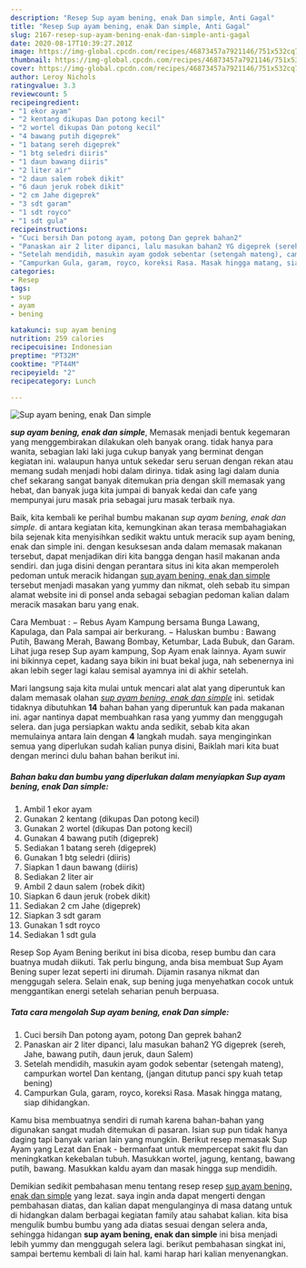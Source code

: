 ```yaml
---
description: "Resep Sup ayam bening, enak Dan simple, Anti Gagal"
title: "Resep Sup ayam bening, enak Dan simple, Anti Gagal"
slug: 2167-resep-sup-ayam-bening-enak-dan-simple-anti-gagal
date: 2020-08-17T10:39:27.201Z
image: https://img-global.cpcdn.com/recipes/46873457a7921146/751x532cq70/sup-ayam-bening-enak-dan-simple-foto-resep-utama.jpg
thumbnail: https://img-global.cpcdn.com/recipes/46873457a7921146/751x532cq70/sup-ayam-bening-enak-dan-simple-foto-resep-utama.jpg
cover: https://img-global.cpcdn.com/recipes/46873457a7921146/751x532cq70/sup-ayam-bening-enak-dan-simple-foto-resep-utama.jpg
author: Leroy Nichols
ratingvalue: 3.3
reviewcount: 5
recipeingredient:
- "1 ekor ayam"
- "2 kentang dikupas Dan potong kecil"
- "2 wortel dikupas Dan potong kecil"
- "4 bawang putih digeprek"
- "1 batang sereh digeprek"
- "1 btg seledri diiris"
- "1 daun bawang diiris"
- "2 liter air"
- "2 daun salem robek dikit"
- "6 daun jeruk robek dikit"
- "2 cm Jahe digeprek"
- "3 sdt garam"
- "1 sdt royco"
- "1 sdt gula"
recipeinstructions:
- "Cuci bersih Dan potong ayam, potong Dan geprek bahan2"
- "Panaskan air 2 liter dipanci, lalu masukan bahan2 YG digeprek (sereh, Jahe, bawang putih, daun jeruk, daun Salem)"
- "Setelah mendidih, masukin ayam godok sebentar (setengah mateng), campurkan wortel Dan kentang, (jangan ditutup panci spy kuah tetap bening)"
- "Campurkan Gula, garam, royco, koreksi Rasa. Masak hingga matang, siap dihidangkan."
categories:
- Resep
tags:
- sup
- ayam
- bening

katakunci: sup ayam bening 
nutrition: 259 calories
recipecuisine: Indonesian
preptime: "PT32M"
cooktime: "PT44M"
recipeyield: "2"
recipecategory: Lunch

---
```



![Sup ayam bening, enak Dan simple](https://img-global.cpcdn.com/recipes/46873457a7921146/751x532cq70/sup-ayam-bening-enak-dan-simple-foto-resep-utama.jpg)

<b><i>sup ayam bening, enak dan simple</i></b>, Memasak menjadi bentuk kegemaran yang menggembirakan dilakukan oleh banyak orang. tidak hanya para wanita, sebagian laki laki juga cukup banyak yang berminat dengan kegiatan ini. walaupun hanya untuk sekedar seru seruan dengan rekan atau memang sudah menjadi hobi dalam dirinya. tidak asing lagi dalam dunia chef sekarang sangat banyak ditemukan pria dengan skill memasak yang hebat, dan banyak juga kita jumpai di banyak kedai dan cafe yang mempunyai juru masak pria sebagai juru masak terbaik nya.

Baik, kita kembali ke perihal bumbu makanan <i>sup ayam bening, enak dan simple</i>. di antara kegiatan kita, kemungkinan akan terasa membahagiakan bila sejenak kita menyisihkan sedikit waktu untuk meracik sup ayam bening, enak dan simple ini. dengan kesuksesan anda dalam memasak makanan tersebut, dapat menjadikan diri kita bangga dengan hasil makanan anda sendiri. dan juga disini dengan perantara situs ini kita akan memperoleh pedoman untuk meracik hidangan <u>sup ayam bening, enak dan simple</u> tersebut menjadi masakan yang yummy dan nikmat, oleh sebab itu simpan alamat website ini di ponsel anda sebagai sebagian pedoman kalian dalam meracik masakan baru yang enak.

Cara Membuat : − Rebus Ayam Kampung bersama Bunga Lawang, Kapulaga, dan Pala sampai air berkurang. − Haluskan bumbu : Bawang Putih, Bawang Merah, Bawang Bombay, Ketumbar, Lada Bubuk, dan Garam. Lihat juga resep Sup ayam kampung, Sop Ayam enak lainnya. Ayam suwir ini bikinnya cepet, kadang saya bikin ini buat bekal juga, nah sebenernya ini akan lebih seger lagi kalau semisal ayamnya ini di akhir setelah.


Mari langsung saja kita mulai untuk mencari alat alat yang diperuntuk kan dalam memasak olahan <u><i>sup ayam bening, enak dan simple</i></u> ini. setidak tidaknya dibutuhkan <b>14</b> bahan bahan yang diperuntuk kan pada makanan ini. agar nantinya dapat membuahkan rasa yang yummy dan menggugah selera. dan juga persiapkan waktu anda sedikit, sebab kita akan memulainya antara lain dengan <b>4</b> langkah mudah. saya menginginkan semua yang diperlukan sudah kalian punya disini, Baiklah mari kita buat dengan merinci dulu bahan bahan berikut ini.

<!--inarticleads1-->

##### Bahan baku dan bumbu yang diperlukan dalam menyiapkan Sup ayam bening, enak Dan simple:

1. Ambil 1 ekor ayam
1. Gunakan 2 kentang (dikupas Dan potong kecil)
1. Gunakan 2 wortel (dikupas Dan potong kecil)
1. Gunakan 4 bawang putih (digeprek)
1. Sediakan 1 batang sereh (digeprek)
1. Gunakan 1 btg seledri (diiris)
1. Siapkan 1 daun bawang (diiris)
1. Sediakan 2 liter air
1. Ambil 2 daun salem (robek dikit)
1. Siapkan 6 daun jeruk (robek dikit)
1. Sediakan 2 cm Jahe (digeprek)
1. Siapkan 3 sdt garam
1. Gunakan 1 sdt royco
1. Sediakan 1 sdt gula


Resep Sop Ayam Bening berikut ini bisa dicoba, resep bumbu dan cara buatnya mudah diikuti. Tak perlu bingung, anda bisa membuat Sup Ayam Bening super lezat seperti ini dirumah. Dijamin rasanya nikmat dan menggugah selera. Selain enak, sup bening juga menyehatkan cocok untuk menggantikan energi setelah seharian penuh berpuasa. 

<!--inarticleads2-->

##### Tata cara mengolah Sup ayam bening, enak Dan simple:

1. Cuci bersih Dan potong ayam, potong Dan geprek bahan2
1. Panaskan air 2 liter dipanci, lalu masukan bahan2 YG digeprek (sereh, Jahe, bawang putih, daun jeruk, daun Salem)
1. Setelah mendidih, masukin ayam godok sebentar (setengah mateng), campurkan wortel Dan kentang, (jangan ditutup panci spy kuah tetap bening)
1. Campurkan Gula, garam, royco, koreksi Rasa. Masak hingga matang, siap dihidangkan.


Kamu bisa membuatnya sendiri di rumah karena bahan-bahan yang digunakan sangat mudah ditemukan di pasaran. Isian sup pun tidak hanya daging tapi banyak varian lain yang mungkin. Berikut resep memasak Sup Ayam yang Lezat dan Enak - bermanfaat untuk mempercepat sakit flu dan meningkatkan kekebalan tubuh. Masukkan wortel, jagung, kentang, bawang putih, bawang. Masukkan kaldu ayam dan masak hingga sup mendidih. 

Demikian sedikit pembahasan menu tentang resep resep <u>sup ayam bening, enak dan simple</u> yang lezat. saya ingin anda dapat mengerti dengan pembahasan diatas, dan kalian dapat mengulanginya di masa datang untuk di hidangkan dalam berbagai kegiatan family atau sahabat kalian. kita bisa mengulik bumbu bumbu yang ada diatas sesuai dengan selera anda, sehingga hidangan <b>sup ayam bening, enak dan simple</b> ini bisa menjadi lebih yummy dan menggugah selera lagi. berikut pembahasan singkat ini, sampai bertemu kembali di lain hal. kami harap hari kalian menyenangkan.
